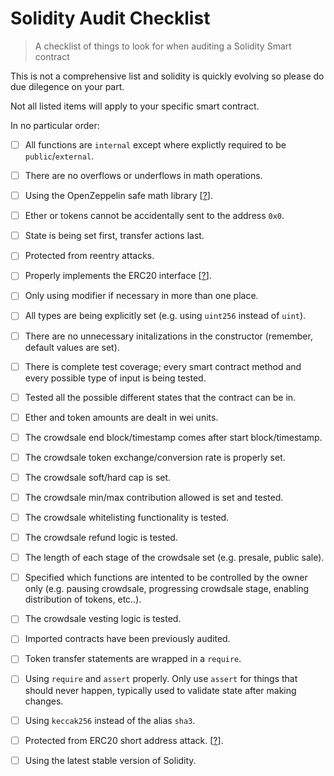 # Solidity Audit Checklist

> A checklist of things to look for when auditing a Solidity Smart contract

This is not a comprehensive list and solidity is quickly evolving so please do due dilegence on your part.

Not all listed items will apply to your specific smart contract.

In no particular order:

- [ ] All functions are `internal` except where explictly required to be `public`/`external`.
- [ ] There are no overflows or underflows in math operations.
- [ ] Using the OpenZeppelin safe math library [[?](https://github.com/OpenZeppelin/openzeppelin-solidity/tree/master/contracts/math)].
- [ ] Ether or tokens cannot be accidentally sent to the address `0x0`.
- [ ] State is being set first, transfer actions last.
- [ ] Protected from reentry attacks.
- [ ] Properly implements the ERC20 interface [[?](https://github.com/ethereum/eips/issues/20)].
- [ ] Only using modifier if necessary in more than one place.
- [ ] All types are being explicitly set (e.g. using `uint256` instead of `uint`).
- [ ] There are no unnecessary initalizations in the constructor (remember, default values are set).
- [ ] There is complete test coverage; every smart contract method and every possible type of input is being tested.
- [ ] Tested all the possible different states that the contract can be in.
- [ ] Ether and token amounts are dealt in wei units.
- [ ] The crowdsale end block/timestamp comes after start block/timestamp.
- [ ] The crowdsale token exchange/conversion rate is properly set.
- [ ] The crowdsale soft/hard cap is set.
- [ ] The crowdsale min/max contribution allowed is set and tested.
- [ ] The crowdsale whitelisting functionality is tested.
- [ ] The crowdsale refund logic is tested.
- [ ] The length of each stage of the crowdsale set (e.g. presale, public sale).
- [ ] Specified which functions are intented to be controlled by the owner only (e.g. pausing crowdsale, progressing crowdsale stage, enabling distribution of tokens, etc..).
- [ ] The crowdsale vesting logic is tested.
- [ ] Imported contracts have been previously audited.
- [ ] Token transfer statements are wrapped in a `require`.
- [ ] Using `require` and `assert` properly. Only use `assert` for things that should never happen, typically used to validate state after making changes.
- [ ] Using `keccak256` instead of the alias `sha3`.
- [ ] Protected from ERC20 short address attack. [[?](https://vessenes.com/the-erc20-short-address-attack-explained/)].
- [ ] Using the latest stable version of Solidity.


<!--
NOTES
The focus of this review was to ensure the following properties:

Security: identifying security related issues within each contract and within the system of contracts.

Sound Architecture: evaluation of the architecture of this system through the lens of established smart contract best practices and general software best practices.

Code Correctness and Quality: a full review of the contract source code. The primary areas of focus include:

Correctness (does it do was it is supposed to do)
Readability (How easily it can be read and understood)
Sections of code with high complexity
Improving scalability
Quantity and quality of test coverage


// General findings
// specifc findings
  // cirticial
  // major
  // medium
  // minor

Minor issues are generally subjective in nature, or potentially deal with topics like "best practices" or "readability". Minor issues in general will not indicate an actual problem or bug in code.

The maintainers should use their own judgement as to whether addressing these issues improves the codebase.


Medium issues are generally objective in nature but do not represent actual bugs or security problems.

These issues should be addressed unless there is a clear reason not to.


Major issues will be things like bugs or security vulnerabilities. These issues may not be directly exploitable, or may require a certain condition to arise in order to be exploited.

Left unaddressed these issues are highly likely to cause problems with the operation of the contract or lead to a situation which allows the system to be exploited in some way.


Critical issues are directly exploitable bugs or security vulnerabilities.

Left unaddressed these issues are highly likely or guaranteed to cause major problems or potentially a full failure in the operations of the contract.



Disclaimerer
Overview of the audit and nice features
Attack made to the contract
Critical vulnerabilites found in the contract
Medium vulnerabilites found in the contract
Low severity vulnerabilites found
Line by line comments
Summary of the audit


// file count
// find . -name '*.sol' | wc -l

// lines of code in project
find . -name '*.sol' | xargs wc -l

// number of external calls in project
egrep '\.\w*\(.*\)' contracts/* -nr

// file signatures
shasum -a 256 *

https://ethereum.stackexchange.com/questions/6204/writing-secure-smart-contracts-in-solidity
https://ethereum.stackexchange.com/questions/8551/methodological-security-review-of-a-smart-contract
https://www.kingoftheether.com/contract-safety-checklist.html


https://github.com/ConsenSys/smart-contract-best-practices
http://solidity.readthedocs.io/en/develop/security-considerations.html
-->
